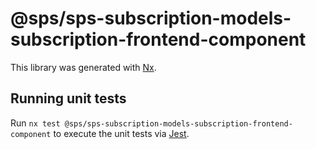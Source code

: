 # @sps/sps-subscription-models-subscription-frontend-component

This library was generated with [Nx](https://nx.dev).

## Running unit tests

Run `nx test @sps/sps-subscription-models-subscription-frontend-component` to execute the unit tests via [Jest](https://jestjs.io).
